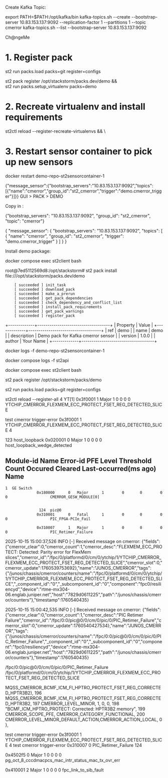 Create Kafka Topic:

export PATH=$PATH:/opt/kafka/bin
kafka-topics.sh --create --bootstrap-server 10.83.153.137:9092 --replication-factor 1 --partitions 1 --topic cmerror
kafka-topics.sh --list --bootstrap-server 10.83.153.137:9092

Ch@ngeMe

# 1. Register pack

st2 run packs.load packs=git register=configs

st2 pack register /opt/stackstorm/packs.dev/demo && \
st2 run packs.setup_virtualenv packs=demo
# 2. Recreate virtualenv and install requirements
st2ctl reload --register-recreate-virtualenvs && \
# 3. Restart sensor container to pick up new sensors
docker restart demo-repo-st2sensorcontainer-1

{"message_sensor":{"bootstrap_servers":"10.83.153.137:9092","topics":[{"name":"cmerror","group_id":"st2_cmerror","trigger":"demo.cmerror_trigger"}]}}
GUI > PACK > DEMO 

Copy in : 

{"bootstrap_servers": "10.83.153.137:9092", "group_id": "st2_cmerror", "topic": "cmerror"}

{
  "message_sensor": {
    "bootstrap_servers": "10.83.153.137:9092",
    "topics": [
      {
        "name": "cmerror",
        "group_id": "st2_cmerror",
        "trigger": "demo.cmerror_trigger"
      }
    ]
  }
}

Install demo package:  

docker compose exec st2client bash 

root@7ed5112569d8:/opt/stackstorm# st2 pack install file:///opt/stackstorm/packs.dev/demo

        [ succeeded ] init_task
        [ succeeded ] download_pack
        [ succeeded ] make_a_prerun
        [ succeeded ] get_pack_dependencies
        [ succeeded ] check_dependency_and_conflict_list
        [ succeeded ] install_pack_requirements
        [ succeeded ] get_pack_warnings
        [ succeeded ] register_pack

+-------------+------------------------------------+
| Property    | Value                              |
+-------------+------------------------------------+
| ref         | demo                               |
| name        | demo                               |
| description | Demo pack for Kafka cmerror sensor |
| version     | 1.0.0                              |
| author      | Your Name                          |
+-------------+------------------------------------+

docker logs -f demo-repo-st2sensorcontainer-1

docker compose logs -f st2api

docker compose exec st2client bash 


st2 pack register /opt/stackstorm/packs/demo

st2 run packs.load packs=git register=configs

st2ctl reload --register-all
4  YT[1]
                  0x3f0001      1   Major      1        0       0        0        0                   YTCHIP_CMERROR_FLEXMEM_ECC_PROTECT_FSET_REG_DETECTED_SLICE

 test cmerror trigger-error 0x3f0001 1 YTCHIP_CMERROR_FLEXMEM_ECC_PROTECT_FSET_REG_DETECTED_SLICE 4

   123  host_loopback
                  0x020001      0   Major      1        0       0        0        0                   host_loopback_wedge_detected



Module-id  Name   Error-id     PFE  Level  Threshold  Count  Occured  Cleared  Last-occurred(ms ago)  Name
---------------------------------------------------------------------------------------------------------------
    1  GE Switch
                  0x180000      0   Major      1        0       0        0        0                   CMERROR_GESW_MODULE[0]


                   124  pic@0
                  0x310001      0   Fatal      1        0       0        0        0                   PIC_FPGA-PCIe_Fail

                  0x310007      1   Major      1        0       0        0        0                   PIC_Retimer_Failure



2025-10-15 15:00:37,526 INFO [-] Received message on cmerror: {"fields":{"cmerror_clear":0,"cmerror_count":1,"cmerror_desc":"FLEXMEM_ECC_PROTECT: Detected: Parity error for FlexMem slices","cmerror_id":"/fpc/0/platformd/0/cm/0/ytchip/1/YTCHIP_CMERROR_FLEXMEM_ECC_PROTECT_FSET_REG_DETECTED_SLICE","cmerror_slot":0,"cmerror_update":1760539753692},"name":"JUNOS_CMERROR","tags":{"/junos/chassis/cmerror/counters/name":"/fpc/0/platformd/0/cm/0/ytchip/1/YTCHIP_CMERROR_FLEXMEM_ECC_PROTECT_FSET_REG_DETECTED_SLICE","_component_id":"0","_subcomponent_id":"0","component":"fpc0/resiliencyd","device":"rtme-mx304-06.englab.juniper.net","host":"7829d0611225","path":"/junos/chassis/cmerror/counters"},"timestamp":1760540435}

2025-10-15 15:00:42,535 INFO [-] Received message on cmerror: {"fields":{"cmerror_clear":0,"cmerror_count":1,"cmerror_desc":"PIC Retimer Failure","cmerror_id":"/fpc/0:0/pic@0/0/cm/0/pic/0/PIC_Retimer_Failure","cmerror_slot":0,"cmerror_update":1760540427534},"name":"JUNOS_CMERROR","tags":{"/junos/chassis/cmerror/counters/name":"/fpc/0:0/pic@0/0/cm/0/pic/0/PIC_Retimer_Failure","_component_id":"0","_subcomponent_id":"0","component":"fpc0/resiliencyd","device":"rtme-mx304-06.englab.juniper.net","host":"7829d0611225","path":"/junos/chassis/cmerror/counters"},"timestamp":1760540435}


/fpc/0:0/pic@0/0/cm/0/pic/0/PIC_Retimer_Failure
/fpc/0/platformd/0/cm/0/ytchip/1/YTCHIP_CMERROR_FLEXMEM_ECC_PROTECT_FSET_REG_DETECTED_SLICE

MQSS_CMERROR_BCMF_ICM_FI_HPTRO_PROTECT_FSET_REG_CORRECTED_HPTR3B2),
196       MQSS_CMERROR_BCMF_ICM_FI_HPTRO_PROTECT_FSET_REG_CORRECTED_HPTR3B2,
197       CMERROR_LEVEL_MINOR, 1, 0, 0,
198       "BCMF_ICM_HPTRO_PROTECT: Corrected: HPTR3B2 memory",
199       CMERROR_SCOPE_PFE, CMERROR_CATEGORY_FUNCTIONAL,
200       CMERROR_LEVEL_MINOR_DEFAULT_ACTION,CMERROR_ACTION_LOCAL, 0 },






 test cmerror trigger-error 0x3f0001 1 YTCHIP_CMERROR_FLEXMEM_ECC_PROTECT_FSET_REG_DETECTED_SLICE 4
 test cmerror trigger-error 0x310007 0 PIC_Retimer_Failure 124


0x4502f5      0   Major      1        0       0        0        0                   pg_oct_8_cccdmacpcs_mac_intr_status_mac_tx_ovr_err


0x410001      2   Major      1        0       0        0        0                   fpc_link_to_sib_fault